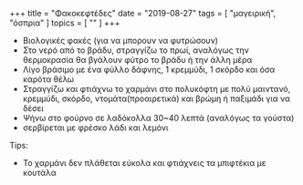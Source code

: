 +++
title = "Φακοκεφτέδες"
date = "2019-08-27"
tags = [ "μαγειρική", "όσπρια" ]
topics = [ "" ]
+++




-   Βιολογικές φακές (για να μπορουν να φυτρώσουν)
-   Στο νερό από το βράδυ, στραγγίζω το πρωί, αναλόγως την θερμοκρασία θα βγάλουν φύτρο το βράδυ ή την άλλη μέρα
-   Λίγο βράσιμο με ένα φύλλο δάφνης, 1 κρεμμύδι, 1 σκόρδο και όσα καρότα θέλω
-   Στραγγίζω και φτιάχνω το χαρμάνι στο πολυκόφτη με πολύ μαιντανό, κρεμμύδι, σκόρδο, ντομάτα(προαιρετικά) και βρώμη ή παξιμάδι για να δέσει
-   Ψήνω στο φούρνο σε λαδόκολλα 30~40 λεπτά (αναλόγως τα γούστα)
-   σερβίρεται με φρέσκο λάδι και λεμόνι

Tips:

-   Το χαρμάνι δεν πλάθεται εύκολα και φτιάχνεις τα μπιφτέκια με κουτάλα
